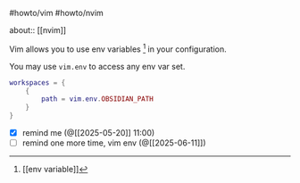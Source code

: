 #howto/vim #howto/nvim

about:: [[nvim]]

Vim allows you to use env variables [^1] in your configuration.

You may use `vim.env` to access any env var set.

```lua
workspaces = {
	{
		path = vim.env.OBSIDIAN_PATH
	}
}
```

- [x] remind me (@[[2025-05-20]] 11:00)
- [ ] remind one more time, vim env (@[[2025-06-11]])

[^1]: [[env variable]]